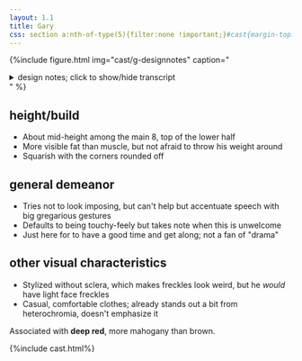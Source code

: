 ```yaml
---
layout: 1.1
title: Gary
css: section a:nth-of-type(5){filter:none !important;}#cast{margin-top:5rem;}
---
```

{%include figure.html
	img="cast/g-designnotes"
	caption="<details><summary>design notes; click to show/hide transcript</summary><ul><li>big, strong, Jock™</li><li>simple</li><li>soft around the edges</li></ul>
		<details class='imgdesc wrap castdesc'><summary>written description</summary>Tall, olive-skinned, short reddish-brown hair, green+blue eyes (has heterochromia), heavy build. By default, wears a dull tan/mahogany varsity jacket, blue-gray jeans, and mahogany-and-white sneakers.</details>
		<ul><li>keep [hair curve] round</li><li>[face & eyebrow shape are] rounded rectangles</li><li>eyes are simple but expressive</li><li>varsity jacket; sharp cut, soft fabric<ul><li>stripe[ color]s alternate on collar, sleeves, & pockets—<em>not</em> on trim</li><li>[has] pockets</li></ul></li><li>[jeans are] loosely tucked [into shoes]</li><li>flat, velcro sneakers</li></ul>&nbsp;<ul><li>*would have freckles in a more realistic style</li></ul></details>"
%}

## height/build
- About mid-height among the main 8, top of the lower half
- More visible fat than muscle, but not afraid to throw his weight around
- Squarish with the corners rounded off

## general demeanor
- Tries not to look imposing, but can't help but accentuate speech with big gregarious gestures
- Defaults to being touchy-feely but takes note when this is unwelcome
- Just here for to have a good time and get along; not a fan of "drama"

## other visual characteristics
- Stylized without sclera, which makes freckles look weird, but he *would* have light face freckles
- Casual, comfortable clothes; already stands out a bit from heterochromia, doesn't emphasize it

Associated with <b>deep red</b>, more mahogany than brown.

{%include cast.html%}